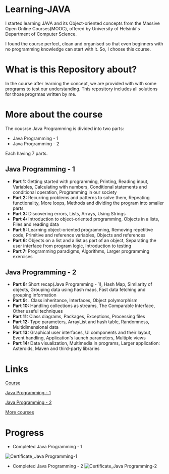 # Learning-JAVA

I started learning JAVA and its Object-oriented concepts from the Massive Open Online Courses(MOOC), offered by University of Helsinki's Department of Computer Science.

I found the course perfect, clean and organised so that even beginners with no programming knowledge can start with it.
So, I choose this course.
# What is this Repository about?
In the course after learning the concept, we are provided with with some programs to test our understanding. This repository includes all solutions for those progrmas written by me.
# More about the course
The cousrse Java Programming is divided into two parts:
- Java Programming - 1
- Java Programming - 2

Each having 7 parts.

## Java Programming - 1
- **Part 1:** Getting started with programming, Printing, Reading input, Variables, Calculating with numbers, Conditional statements and conditional operation, Programming in our society
- **Part 2:** Recurring problems and patterns to solve them, Repeating functionality, More loops, Methods and dividing the program into smaller parts
- **Part 3:** Discovering errors, Lists, Arrays, Using Strings
- **Part 4:** Introduction to object-oriented programming, Objects in a lists, Files and reading data
- **Part 5:** Learning object-oriented programming, Removing repetitive code, Primitive and reference variables, Objects and references
- **Part 6:** Objects on a list and a list as part of an object, Separating the user interface from program logic, Introduction to testing
- **Part 7:** Programming paradigms, Algorithms, Larger programming exercises

## Java Programming - 2
- **Part 8:** Short recap(Java Programming - 1), Hash Map, Similarity of objects, Grouping data using hash maps, Fast data fetching and grouping information
- **Part 9:** . Class inheritance, Interfaces, Object polymorphism
- **Part 10:** Handling collections as streams, The Comparable Interface, Other useful techniques
- **Part 11:** Class diagrams, Packages, Exceptions, Processing files
- **Part 12:** Type parameters, ArrayList and hash table, Randomness, Multidimensional data
- **Part 13:** Graphical user interfaces, UI components and their layout, Event handling, Application's launch parameters, Multiple views
- **Part 14:** Data visualization, Multimedia in programs, Larger application: Asteroids, Maven and third-party libraries

# Links
[Course](https://java-programming.mooc.fi/)

[Java Programming - 1](https://java-programming.mooc.fi/part-1)

[Java Programming - 2](https://java-programming.mooc.fi/part-8)

[More courses](https://www.mooc.fi/en/)

# Progress

- Completed Java Programming - 1

![Certificate_Java Programming-1](https://certificates.mooc.fi/validate/hj32rb5gasc)

- Completed Java Programming - 2
![Certificate_Java Programming-2](https://certificates.mooc.fi/validate/hj32rb5gasc)